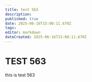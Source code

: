 ```yaml
---
title: test 563
description: 
published: true
date: 2025-06-16T15:00:11.670Z
tags: 
editor: markdown
dateCreated: 2025-06-16T15:00:11.670Z
---
```


# TEST 563
this is test 563
